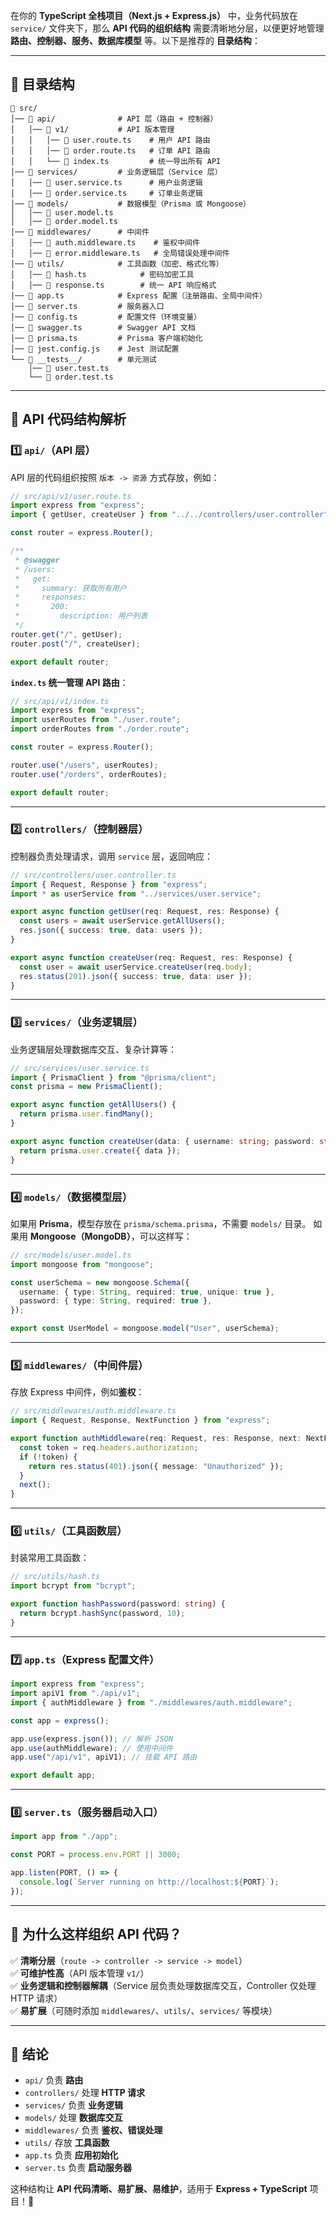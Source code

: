 在你的 **TypeScript 全栈项目（Next.js + Express.js）** 中，业务代码放在 `service/` 文件夹下，那么 **API 代码的组织结构** 需要清晰地分层，以便更好地管理 **路由、控制器、服务、数据库模型** 等。以下是推荐的 **目录结构**：  

---

## **📂 目录结构**
```
📂 src/
│── 📂 api/              # API 层（路由 + 控制器）
│   │── 📂 v1/           # API 版本管理
│   │   │── 📜 user.route.ts    # 用户 API 路由
│   │   │── 📜 order.route.ts   # 订单 API 路由
│   │   └── 📜 index.ts         # 统一导出所有 API
│── 📂 services/         # 业务逻辑层（Service 层）
│   │── 📜 user.service.ts      # 用户业务逻辑
│   │── 📜 order.service.ts     # 订单业务逻辑
│── 📂 models/           # 数据模型（Prisma 或 Mongoose）
│   │── 📜 user.model.ts
│   │── 📜 order.model.ts
│── 📂 middlewares/      # 中间件
│   │── 📜 auth.middleware.ts    # 鉴权中间件
│   │── 📜 error.middleware.ts   # 全局错误处理中间件
│── 📂 utils/            # 工具函数（加密、格式化等）
│   │── 📜 hash.ts            # 密码加密工具
│   │── 📜 response.ts        # 统一 API 响应格式
│── 📜 app.ts            # Express 配置（注册路由、全局中间件）
│── 📜 server.ts         # 服务器入口
│── 📜 config.ts         # 配置文件（环境变量）
│── 📜 swagger.ts        # Swagger API 文档
│── 📜 prisma.ts         # Prisma 客户端初始化
│── 📜 jest.config.js    # Jest 测试配置
└── 📂 __tests__/        # 单元测试
    │── 📜 user.test.ts
    └── 📜 order.test.ts
```

---

## **📌 API 代码结构解析**
### **1️⃣ `api/`（API 层）**
API 层的代码组织按照 `版本 -> 资源` 方式存放，例如：
```ts
// src/api/v1/user.route.ts
import express from "express";
import { getUser, createUser } from "../../controllers/user.controller";

const router = express.Router();

/**
 * @swagger
 * /users:
 *   get:
 *     summary: 获取所有用户
 *     responses:
 *       200:
 *         description: 用户列表
 */
router.get("/", getUser);
router.post("/", createUser);

export default router;
```

**`index.ts` 统一管理 API 路由**：
```ts
// src/api/v1/index.ts
import express from "express";
import userRoutes from "./user.route";
import orderRoutes from "./order.route";

const router = express.Router();

router.use("/users", userRoutes);
router.use("/orders", orderRoutes);

export default router;
```

---

### **2️⃣ `controllers/`（控制器层）**
控制器负责处理请求，调用 `service` 层，返回响应：
```ts
// src/controllers/user.controller.ts
import { Request, Response } from "express";
import * as userService from "../services/user.service";

export async function getUser(req: Request, res: Response) {
  const users = await userService.getAllUsers();
  res.json({ success: true, data: users });
}

export async function createUser(req: Request, res: Response) {
  const user = await userService.createUser(req.body);
  res.status(201).json({ success: true, data: user });
}
```

---

### **3️⃣ `services/`（业务逻辑层）**
业务逻辑层处理数据库交互、复杂计算等：
```ts
// src/services/user.service.ts
import { PrismaClient } from "@prisma/client";
const prisma = new PrismaClient();

export async function getAllUsers() {
  return prisma.user.findMany();
}

export async function createUser(data: { username: string; password: string }) {
  return prisma.user.create({ data });
}
```

---

### **4️⃣ `models/`（数据模型层）**
如果用 **Prisma**，模型存放在 `prisma/schema.prisma`，不需要 `models/` 目录。
如果用 **Mongoose（MongoDB）**，可以这样写：
```ts
// src/models/user.model.ts
import mongoose from "mongoose";

const userSchema = new mongoose.Schema({
  username: { type: String, required: true, unique: true },
  password: { type: String, required: true },
});

export const UserModel = mongoose.model("User", userSchema);
```

---

### **5️⃣ `middlewares/`（中间件层）**
存放 Express 中间件，例如**鉴权**：
```ts
// src/middlewares/auth.middleware.ts
import { Request, Response, NextFunction } from "express";

export function authMiddleware(req: Request, res: Response, next: NextFunction) {
  const token = req.headers.authorization;
  if (!token) {
    return res.status(401).json({ message: "Unauthorized" });
  }
  next();
}
```

---

### **6️⃣ `utils/`（工具函数层）**
封装常用工具函数：
```ts
// src/utils/hash.ts
import bcrypt from "bcrypt";

export function hashPassword(password: string) {
  return bcrypt.hashSync(password, 10);
}
```

---

### **7️⃣ `app.ts`（Express 配置文件）**
```ts
import express from "express";
import apiV1 from "./api/v1";
import { authMiddleware } from "./middlewares/auth.middleware";

const app = express();

app.use(express.json()); // 解析 JSON
app.use(authMiddleware); // 使用中间件
app.use("/api/v1", apiV1); // 挂载 API 路由

export default app;
```

---

### **8️⃣ `server.ts`（服务器启动入口）**
```ts
import app from "./app";

const PORT = process.env.PORT || 3000;

app.listen(PORT, () => {
  console.log(`Server running on http://localhost:${PORT}`);
});
```

---

## **🚀 为什么这样组织 API 代码？**
✅ **清晰分层**（`route -> controller -> service -> model`）  
✅ **可维护性高**（API 版本管理 `v1/`）  
✅ **业务逻辑和控制器解耦**（Service 层负责处理数据库交互，Controller 仅处理 HTTP 请求）  
✅ **易扩展**（可随时添加 `middlewares/`、`utils/`、`services/` 等模块）  

---

## **🎯 结论**
- `api/` 负责 **路由**
- `controllers/` 处理 **HTTP 请求**
- `services/` 负责 **业务逻辑**
- `models/` 处理 **数据库交互**
- `middlewares/` 负责 **鉴权、错误处理**
- `utils/` 存放 **工具函数**
- `app.ts` 负责 **应用初始化**
- `server.ts` 负责 **启动服务器**

这种结构让 **API 代码清晰、易扩展、易维护**，适用于 **Express + TypeScript** 项目！🚀